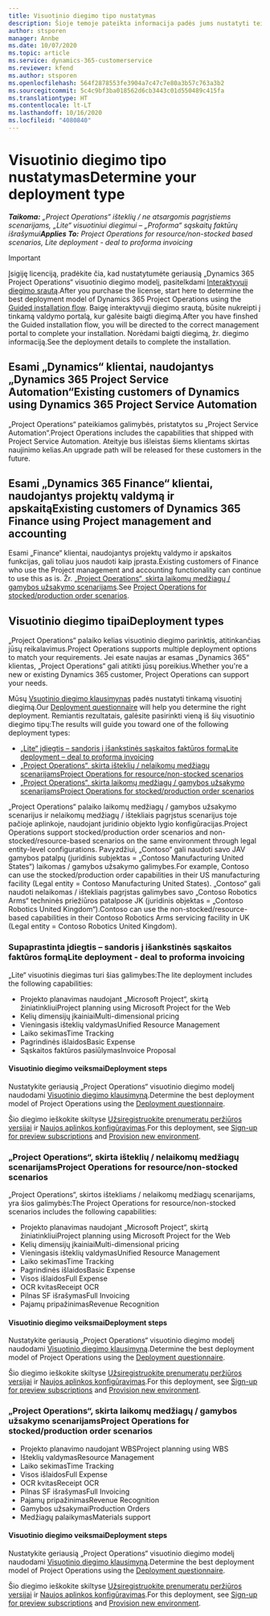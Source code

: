 ```yaml
---
title: Visuotinio diegimo tipo nustatymas
description: Šioje temoje pateikta informacija padės jums nustatyti teisingą visuotinio diegimo tipą, skirtą jūsų įmonės „Project Operations“.
author: stsporen
manager: Annbe
ms.date: 10/07/2020
ms.topic: article
ms.service: dynamics-365-customerservice
ms.reviewer: kfend
ms.author: stsporen
ms.openlocfilehash: 564f2878553fe3904a7c47c7e80a3b57c763a3b2
ms.sourcegitcommit: 5c4c9bf3ba018562d6cb3443c01d550489c415fa
ms.translationtype: HT
ms.contentlocale: lt-LT
ms.lasthandoff: 10/16/2020
ms.locfileid: "4080840"
---
```

# <a name="determine-your-deployment-type"></a><span data-ttu-id="79650-103">Visuotinio diegimo tipo nustatymas</span><span class="sxs-lookup"><span data-stu-id="79650-103">Determine your deployment type</span></span>

<span data-ttu-id="79650-104">_**Taikoma:** „Project Operations“ išteklių / ne atsargomis pagrįstiems scenarijams, „Lite“ visuotiniui diegimui – „Proforma“ sąskaitų faktūrų išrašymui_</span><span class="sxs-lookup"><span data-stu-id="79650-104">_**Applies To:** Project Operations for resource/non-stocked based scenarios, Lite deployment - deal to proforma invoicing_</span></span>

> [!IMPORTANT]
> <span data-ttu-id="79650-105">Įsigiję licenciją, pradėkite čia, kad nustatytumėte geriausią „Dynamics 365 Project Operations“ visuotinio diegimo modelį, pasitelkdami [Interaktyvųjį diegimo srautą](https://aka.ms/provisionprojectoperations).</span><span class="sxs-lookup"><span data-stu-id="79650-105">After you purchase the license, start here to determine the best deployment model of Dynamics 365 Project Operations using the [Guided installation flow](https://aka.ms/provisionprojectoperations).</span></span>
> <span data-ttu-id="79650-106">Baigę interaktyvųjį diegimo srautą, būsite nukreipti į tinkamą valdymo portalą, kur galėsite baigti diegimą.</span><span class="sxs-lookup"><span data-stu-id="79650-106">After you have finshed the Guided installation flow, you will be directed to the correct management portal to complete your installation.</span></span> <span data-ttu-id="79650-107">Norėdami baigti diegimą, žr. diegimo informaciją.</span><span class="sxs-lookup"><span data-stu-id="79650-107">See the deployment details to complete the installation.</span></span>


## <a name="existing-customers-of-dynamics-using-dynamics-365-project-service-automation"></a><span data-ttu-id="79650-108">Esami „Dynamics“ klientai, naudojantys „Dynamics 365 Project Service Automation“</span><span class="sxs-lookup"><span data-stu-id="79650-108">Existing customers of Dynamics using Dynamics 365 Project Service Automation</span></span>
<span data-ttu-id="79650-109">„Project Operations“ pateikiamos galimybės, pristatytos su „Project Service Automation“.</span><span class="sxs-lookup"><span data-stu-id="79650-109">Project Operations includes the capabilities that shipped with Project Service Automation.</span></span> <span data-ttu-id="79650-110">Ateityje bus išleistas šiems klientams skirtas naujinimo kelias.</span><span class="sxs-lookup"><span data-stu-id="79650-110">An upgrade path will be released for these customers in the future.</span></span>

## <a name="existing-customers-of-dynamics-365-finance-using-project-management-and-accounting"></a><span data-ttu-id="79650-111">Esami „Dynamics 365 Finance“ klientai, naudojantys projektų valdymą ir apskaitą</span><span class="sxs-lookup"><span data-stu-id="79650-111">Existing customers of Dynamics 365 Finance using Project management and accounting</span></span> 

<span data-ttu-id="79650-112">Esami „Finance“ klientai, naudojantys projektų valdymo ir apskaitos funkcijas, gali toliau juos naudoti kaip įprasta.</span><span class="sxs-lookup"><span data-stu-id="79650-112">Existing customers of Finance who use the Project management and accounting functionality can continue to use this as is.</span></span> <span data-ttu-id="79650-113">Žr. [„Project Operations“, skirta laikomų medžiagų / gamybos užsakymo scenarijams](#pma).</span><span class="sxs-lookup"><span data-stu-id="79650-113">See [Project Operations for stocked/production order scenarios](#pma).</span></span>


## <a name="deployment-types"></a><span data-ttu-id="79650-114">Visuotinio diegimo tipai</span><span class="sxs-lookup"><span data-stu-id="79650-114">Deployment types</span></span>
<span data-ttu-id="79650-115">„Project Operations“ palaiko kelias visuotinio diegimo parinktis, atitinkančias jūsų reikalavimus.</span><span class="sxs-lookup"><span data-stu-id="79650-115">Project Operations supports multiple deployment options to match your requirements.</span></span> <span data-ttu-id="79650-116">Jei esate naujas ar esamas „Dynamics 365“ klientas, „Project Operations“ gali atitikti jūsų poreikius.</span><span class="sxs-lookup"><span data-stu-id="79650-116">Whether you're a new or existing Dynamics 365 customer, Project Operations can support your needs.</span></span>

<span data-ttu-id="79650-117">Mūsų [Vsuotinio diegimo klausimynas](https://aka.ms/provisionprojectoperations) padės nustatyti tinkamą visuotinį diegimą.</span><span class="sxs-lookup"><span data-stu-id="79650-117">Our [Deployment questionnaire](https://aka.ms/provisionprojectoperations) will help you determine the right deployment.</span></span> <span data-ttu-id="79650-118">Remiantis rezultatais, galėsite pasirinkti vieną iš šių visuotinio diegimo tipų:</span><span class="sxs-lookup"><span data-stu-id="79650-118">The results will guide you toward one of the following deployment types:</span></span>

- [<span data-ttu-id="79650-119">„Lite“ įdiegtis – sandoris į išankstinės sąskaitos faktūros formą</span><span class="sxs-lookup"><span data-stu-id="79650-119">Lite deployment – deal to proforma invoicing</span></span>](#lite)
- [<span data-ttu-id="79650-120">„Project Operations“, skirta išteklių / nelaikomų medžiagų scenarijams</span><span class="sxs-lookup"><span data-stu-id="79650-120">Project Operations for resource/non-stocked scenarios</span></span>](#integrated)
- [<span data-ttu-id="79650-121">„Project Operations“, skirta laikomų medžiagų / gamybos užsakymo scenarijams</span><span class="sxs-lookup"><span data-stu-id="79650-121">Project Operations for stocked/production order scenarios</span></span>](#pma)

<span data-ttu-id="79650-122">„Project Operations“ palaiko laikomų medžiagų / gamybos užsakymo scenarijus ir nelaikomų medžiagų / ištekliais pagrįstus scenarijus toje pačioje aplinkoje, naudojant juridinio objekto lygio konfigūracijas.</span><span class="sxs-lookup"><span data-stu-id="79650-122">Project Operations support stocked/production order scenarios and non-stocked/resource-based scenarios on the same environment through legal entity-level configurations.</span></span> <span data-ttu-id="79650-123">Pavyzdžiui, „Contoso“ gali naudoti savo JAV gamybos patalpų (juridinis subjektas = „Contoso Manufacturing United States“) laikomas / gamybos užsakymo galimybes.</span><span class="sxs-lookup"><span data-stu-id="79650-123">For example, Contoso can use the stocked/production order capabilities in their US manufacturing facility (Legal entity = Contoso Manufacturing United States).</span></span> <span data-ttu-id="79650-124">„Contoso“ gali naudoti nelaikomas / ištekliais pagrįstas galimybes savo „Contoso Robotics Arms“ techninės priežiūros patalpose JK (juridinis objektas = „Contoso Robotics United Kingdom“).</span><span class="sxs-lookup"><span data-stu-id="79650-124">Contoso can use the non-stocked/resource-based capabilities in their Contoso Robotics Arms servicing facility in UK (Legal entity = Contoso Robotics United Kingdom).</span></span>

### <a name="lite-deployment---deal-to-proforma-invoicing"></a><a  name="lite"></a><span data-ttu-id="79650-125">Supaprastinta įdiegtis – sandoris į išankstinės sąskaitos faktūros formą</span><span class="sxs-lookup"><span data-stu-id="79650-125">Lite deployment - deal to proforma invoicing</span></span>

<span data-ttu-id="79650-126">„Lite“ visuotinis diegimas turi šias galimybes:</span><span class="sxs-lookup"><span data-stu-id="79650-126">The lite deployment includes the following capabilities:</span></span>

- <span data-ttu-id="79650-127">Projekto planavimas naudojant „Microsoft Project“, skirtą žiniatinkliui</span><span class="sxs-lookup"><span data-stu-id="79650-127">Project planning using Microsoft Project for the Web</span></span>
- <span data-ttu-id="79650-128">Kelių dimensijų įkainiai</span><span class="sxs-lookup"><span data-stu-id="79650-128">Multi-dimensional pricing</span></span>
- <span data-ttu-id="79650-129">Vieningasis išteklių valdymas</span><span class="sxs-lookup"><span data-stu-id="79650-129">Unified Resource Management</span></span>
- <span data-ttu-id="79650-130">Laiko sekimas</span><span class="sxs-lookup"><span data-stu-id="79650-130">Time Tracking</span></span>
- <span data-ttu-id="79650-131">Pagrindinės išlaidos</span><span class="sxs-lookup"><span data-stu-id="79650-131">Basic Expense</span></span>
- <span data-ttu-id="79650-132">Sąskaitos faktūros pasiūlymas</span><span class="sxs-lookup"><span data-stu-id="79650-132">Invoice Proposal</span></span>

#### <a name="deployment-steps"></a><span data-ttu-id="79650-133">Visuotinio diegimo veiksmai</span><span class="sxs-lookup"><span data-stu-id="79650-133">Deployment steps</span></span>
<span data-ttu-id="79650-134">Nustatykite geriausią „Project Operations“ visuotinio diegimo modelį naudodami [Visuotinio diegimo klausimyną](https://aka.ms/provisionprojectoperations).</span><span class="sxs-lookup"><span data-stu-id="79650-134">Determine the best deployment model of Project Operations using the [Deployment questionnaire](https://aka.ms/provisionprojectoperations).</span></span>

<span data-ttu-id="79650-135">Šio diegimo ieškokite skiltyse [Užsiregistruokite prenumeratų peržiūros versijai](lite-preview-subscription-sign-up.md) ir [Naujos aplinkos konfigūravimas](lite-deployment.md).</span><span class="sxs-lookup"><span data-stu-id="79650-135">For this deployment, see [Sign-up for preview subscriptions](lite-preview-subscription-sign-up.md) and [Provision new environment](lite-deployment.md).</span></span> 


### <a name="project-operations-for-resourcenon-stocked-scenarios"></a><a name="integrated"></a><span data-ttu-id="79650-136">„Project Operations“, skirta išteklių / nelaikomų medžiagų scenarijams</span><span class="sxs-lookup"><span data-stu-id="79650-136">Project Operations for resource/non-stocked scenarios</span></span>
<span data-ttu-id="79650-137">„Project Operations“, skirtos ištekliams / nelaikomų medžiagų scenarijams, yra šios galimybės:</span><span class="sxs-lookup"><span data-stu-id="79650-137">The Project Operations for resource/non-stocked scenarios includes the following capabilities:</span></span>
  
- <span data-ttu-id="79650-138">Projekto planavimas naudojant „Microsoft Project“, skirtą žiniatinkliui</span><span class="sxs-lookup"><span data-stu-id="79650-138">Project planning using Microsoft Project for the Web</span></span>
- <span data-ttu-id="79650-139">Kelių dimensijų įkainiai</span><span class="sxs-lookup"><span data-stu-id="79650-139">Multi-dimensional pricing</span></span>
- <span data-ttu-id="79650-140">Vieningasis išteklių valdymas</span><span class="sxs-lookup"><span data-stu-id="79650-140">Unified Resource Management</span></span>
- <span data-ttu-id="79650-141">Laiko sekimas</span><span class="sxs-lookup"><span data-stu-id="79650-141">Time Tracking</span></span>
- <span data-ttu-id="79650-142">Pagrindinės išlaidos</span><span class="sxs-lookup"><span data-stu-id="79650-142">Basic Expense</span></span>
- <span data-ttu-id="79650-143">Visos išlaidos</span><span class="sxs-lookup"><span data-stu-id="79650-143">Full Expense</span></span>
- <span data-ttu-id="79650-144">OCR kvitas</span><span class="sxs-lookup"><span data-stu-id="79650-144">Receipt OCR</span></span>
- <span data-ttu-id="79650-145">Pilnas SF išrašymas</span><span class="sxs-lookup"><span data-stu-id="79650-145">Full Invoicing</span></span>
- <span data-ttu-id="79650-146">Pajamų pripažinimas</span><span class="sxs-lookup"><span data-stu-id="79650-146">Revenue Recognition</span></span>

#### <a name="deployment-steps"></a><span data-ttu-id="79650-147">Visuotinio diegimo veiksmai</span><span class="sxs-lookup"><span data-stu-id="79650-147">Deployment steps</span></span>
<span data-ttu-id="79650-148">Nustatykite geriausią „Project Operations“ visuotinio diegimo modelį naudodami [Visuotinio diegimo klausimyną](https://aka.ms/provisionprojectoperations).</span><span class="sxs-lookup"><span data-stu-id="79650-148">Determine the best deployment model of Project Operations using the [Deployment questionnaire](https://aka.ms/provisionprojectoperations).</span></span>

<span data-ttu-id="79650-149">Šio diegimo ieškokite skiltyse [Užsiregistruokite prenumeratų peržiūros versijai](resource-sign-up-preview-subscription.md) ir [Naujos aplinkos konfigūravimas](resource-provision-new-environment.md).</span><span class="sxs-lookup"><span data-stu-id="79650-149">For this deployment, see [Sign-up for preview subscriptions](resource-sign-up-preview-subscription.md) and [Provision new environment](resource-provision-new-environment.md).</span></span> 


### <a name="project-operations-for-stockedproduction-order-scenarios"></a><a name="pma"></a><span data-ttu-id="79650-150">„Project Operations“, skirta laikomų medžiagų / gamybos užsakymo scenarijams</span><span class="sxs-lookup"><span data-stu-id="79650-150">Project Operations for stocked/production order scenarios</span></span>

- <span data-ttu-id="79650-151">Projekto planavimo naudojant WBS</span><span class="sxs-lookup"><span data-stu-id="79650-151">Project planning using WBS</span></span>
- <span data-ttu-id="79650-152">Išteklių valdymas</span><span class="sxs-lookup"><span data-stu-id="79650-152">Resource Management</span></span>
- <span data-ttu-id="79650-153">Laiko sekimas</span><span class="sxs-lookup"><span data-stu-id="79650-153">Time Tracking</span></span>
- <span data-ttu-id="79650-154">Visos išlaidos</span><span class="sxs-lookup"><span data-stu-id="79650-154">Full Expense</span></span>
- <span data-ttu-id="79650-155">OCR kvitas</span><span class="sxs-lookup"><span data-stu-id="79650-155">Receipt OCR</span></span>
- <span data-ttu-id="79650-156">Pilnas SF išrašymas</span><span class="sxs-lookup"><span data-stu-id="79650-156">Full Invoicing</span></span>
- <span data-ttu-id="79650-157">Pajamų pripažinimas</span><span class="sxs-lookup"><span data-stu-id="79650-157">Revenue Recognition</span></span>
- <span data-ttu-id="79650-158">Gamybos užsakymai</span><span class="sxs-lookup"><span data-stu-id="79650-158">Production Orders</span></span>
- <span data-ttu-id="79650-159">Medžiagų palaikymas</span><span class="sxs-lookup"><span data-stu-id="79650-159">Materials support</span></span>

#### <a name="deployment-steps"></a><span data-ttu-id="79650-160">Visuotinio diegimo veiksmai</span><span class="sxs-lookup"><span data-stu-id="79650-160">Deployment steps</span></span>
<span data-ttu-id="79650-161">Nustatykite geriausią „Project Operations“ visuotinio diegimo modelį naudodami [Visuotinio diegimo klausimyną](https://aka.ms/provisionprojectoperations).</span><span class="sxs-lookup"><span data-stu-id="79650-161">Determine the best deployment model of Project Operations using the [Deployment questionnaire](https://aka.ms/provisionprojectoperations).</span></span>

<span data-ttu-id="79650-162">Šio diegimo ieškokite skiltyse [Užsiregistruokite prenumeratų peržiūros versijai](https://docs.microsoft.com/dynamics365/fin-ops-core/dev-itpro/dev-tools/sign-up-preview-subscription?toc=/dynamics365/finance/toc.json) ir [Naujos aplinkos konfigūravimas](https://docs.microsoft.com/dynamics365/fin-ops-core/dev-itpro/deployment/deploy-demo-environment?toc=/dynamics365/finance/toc.json).</span><span class="sxs-lookup"><span data-stu-id="79650-162">For this deployment, see [Sign-up for preview subscriptions](https://docs.microsoft.com/dynamics365/fin-ops-core/dev-itpro/dev-tools/sign-up-preview-subscription?toc=/dynamics365/finance/toc.json) and [Provision new environment](https://docs.microsoft.com/dynamics365/fin-ops-core/dev-itpro/deployment/deploy-demo-environment?toc=/dynamics365/finance/toc.json).</span></span> 

